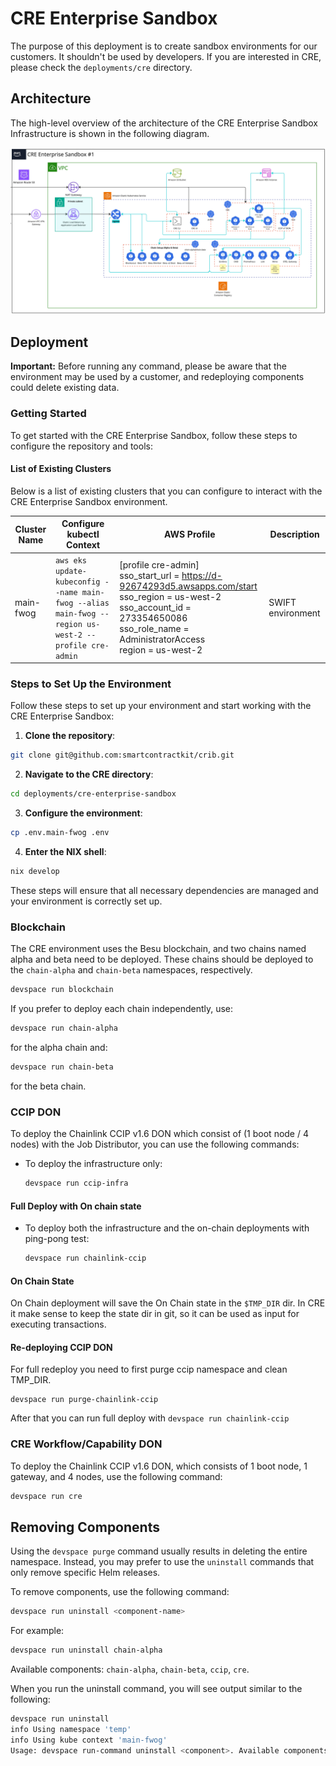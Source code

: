# CRE Enterprise Sandbox

The purpose of this deployment is to create sandbox environments for our customers.
It shouldn't be used by developers. If you are interested in CRE, please check the `deployments/cre` directory.

## Architecture

The high-level overview of the architecture of the CRE Enterprise Sandbox Infrastructure is shown in the following diagram.

![CRE Architecture](../../resources/images/cre-architecture.jpg)

## Deployment

**Important:** Before running any command, please be aware that the environment may be used by a customer, and redeploying components could delete existing data.

### Getting Started

To get started with the CRE Enterprise Sandbox, follow these steps to configure the repository and tools:

#### List of Existing Clusters

Below is a list of existing clusters that you can configure to interact with the CRE Enterprise Sandbox environment.

| Cluster Name | Configure kubectl Context | AWS Profile | Description |
|--------------|---------------------------|-------------|-------------|
| main-fwog    | `aws eks update-kubeconfig --name main-fwog --alias main-fwog --region us-west-2 --profile cre-admin` | [profile cre-admin] <br>sso_start_url = https://d-92674293d5.awsapps.com/start <br>sso_region = us-west-2 <br>sso_account_id = 273354650086 <br>sso_role_name = AdministratorAccess <br>region = us-west-2 | SWIFT environment |

### Steps to Set Up the Environment

Follow these steps to set up your environment and start working with the CRE Enterprise Sandbox:

1. **Clone the repository**:
  ```sh
  git clone git@github.com:smartcontractkit/crib.git
  ```

2. **Navigate to the CRE directory**:
  ```sh
  cd deployments/cre-enterprise-sandbox
  ```

3. **Configure the environment**:
  ```sh
  cp .env.main-fwog .env
  ```

4. **Enter the NIX shell**:
  ```sh
  nix develop
  ```

These steps will ensure that all necessary dependencies are managed and your environment is correctly set up.

### Blockchain

The CRE environment uses the Besu blockchain, and two chains named alpha and beta need to be deployed.
These chains should be deployed to the `chain-alpha` and `chain-beta` namespaces, respectively.

```sh
devspace run blockchain
```

If you prefer to deploy each chain independently, use:

```sh
devspace run chain-alpha
```

for the alpha chain and:

```sh
devspace run chain-beta
```

for the beta chain.

### CCIP DON

To deploy the Chainlink CCIP v1.6 DON which consist of (1 boot node / 4 nodes) with the Job Distributor, you can use the following commands:

- To deploy the infrastructure only:
  ```sh
  devspace run ccip-infra
  ```

#### Full Deploy with On chain state
- To deploy both the infrastructure and the on-chain deployments with ping-pong test:
  ```sh
  devspace run chainlink-ccip
  ```

#### On Chain State  
On Chain deployment will save the On Chain state in the `$TMP_DIR` dir.
In CRE it make sense to keep the state dir in git, so it can be used as input for executing transactions.

#### Re-deploying CCIP DON
For full redeploy you need to first purge ccip namespace and clean TMP_DIR.
```
devspace run purge-chainlink-ccip
```
After that you can run full deploy with `devspace run chainlink-ccip`

### CRE Workflow/Capability DON

To deploy the Chainlink CCIP v1.6 DON, which consists of 1 boot node, 1 gateway, and 4 nodes, use the following command:

```sh
devspace run cre
```

## Removing Components

Using the `devspace purge` command usually results in deleting the entire namespace. Instead, you may prefer to use the `uninstall` commands that only remove specific Helm releases.

To remove components, use the following command:

```sh
devspace run uninstall <component-name>
```

For example:

```sh
devspace run uninstall chain-alpha
```

Available components: `chain-alpha`, `chain-beta`, `ccip`, `cre`.

When you run the uninstall command, you will see output similar to the following:

```sh
devspace run uninstall
info Using namespace 'temp'
info Using kube context 'main-fwog'
Usage: devspace run-command uninstall <component>. Available components: chain-alpha, chain-beta, ccip, cre
```
